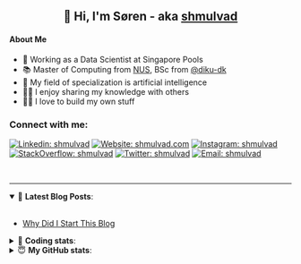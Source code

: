 <h2 align="center">
	👋 Hi, I'm Søren - aka <a href="https://shmulvad.com">shmulvad</a>
</h2>

#### About Me
- 🤖 Working as a Data Scientist at Singapore Pools
- 📚 Master of Computing from [NUS], BSc from [@diku-dk]
- 🧠 My field of specialization is artificial intelligence
- 👨‍🏫 I enjoy sharing my knowledge with others
- 👨‍💻 I love to build my own stuff

### Connect with me:

[![Linkedin: shmulvad](https://img.shields.io/badge/shmulvad-blue?style=flat&logo=Linkedin&logoColor=white)][linkedin]
[![Website: shmulvad.com](https://img.shields.io/badge/shmulvad.com-47CCCC?&style=flat&logo=Google-Chrome&logoColor=white)][website]
[![Instagram: shmulvad](https://img.shields.io/badge/-@shmulvad-purple?style=flat&logo=Instagram&logoColor=white)][instagram]
[![StackOverflow: shmulvad](https://img.shields.io/badge/shmulvad-FE7A16?style=flat&logo=stack-overflow&logoColor=white)][stackOverflow]
[![Twitter: shmulvad](https://img.shields.io/badge/@shmulvad-1ca0f1?style=flat&logo=twitter&logoColor=white)][twitter]
[![Email: shmulvad](https://img.shields.io/badge/shmulvad-D14836?style=flat&logo=gmail&logoColor=white)][mail]

<br />

---

<details open>
 <summary>📕 <b>Latest Blog Posts</b>: </summary>

<br>

<!-- BLOG-POST-LIST:START -->
- [Why Did I Start This Blog](https://shmulvad.com/blog/why-did-start-this-blog)
<!-- BLOG-POST-LIST:END -->

</details>

<!-- --- -->

<details>
 <summary>🤖 <b>Coding stats</b>: </summary>

<br>

NOTE: Doesn't track coding at work or work done in environments such as Jupyter Notebooks.

<!--START_SECTION:waka-->
![Code Time](http://img.shields.io/badge/Code%20Time-1%2C853%20hrs%209%20mins-blue)

**I'm a Night 🦉** 

```text
🌞 Morning                441 commits         ██░░░░░░░░░░░░░░░░░░░░░░░   09.28 % 
🌆 Daytime                1260 commits        ███████░░░░░░░░░░░░░░░░░░   26.51 % 
🌃 Evening                1929 commits        ██████████░░░░░░░░░░░░░░░   40.58 % 
🌙 Night                  1123 commits        ██████░░░░░░░░░░░░░░░░░░░   23.63 % 
```


📊 **This Week I Spent My Time On** 

```text
💬 Programming Languages: 
Python                   9 hrs 2 mins        ██████████████████░░░░░░░   72.76 % 
Other                    2 hrs 10 mins       ████░░░░░░░░░░░░░░░░░░░░░   17.47 % 
HTML                     53 mins             ██░░░░░░░░░░░░░░░░░░░░░░░   07.18 % 
Markdown                 13 mins             ░░░░░░░░░░░░░░░░░░░░░░░░░   01.87 % 
Text                     3 mins              ░░░░░░░░░░░░░░░░░░░░░░░░░   00.50 % 

🔥 Editors: 
VS Code                  10 hrs 14 mins      █████████████████████░░░░   82.53 % 
Zsh                      2 hrs 9 mins        ████░░░░░░░░░░░░░░░░░░░░░   17.44 % 
Sublime Text             0 secs              ░░░░░░░░░░░░░░░░░░░░░░░░░   00.03 % 

🐱‍💻 Projects: 
hit-locator              10 hrs              ████████████████████░░░░░   80.59 % 
company-scrapers         1 hr 59 mins        ████░░░░░░░░░░░░░░░░░░░░░   15.99 % 
overvaagning-admin       10 mins             ░░░░░░░░░░░░░░░░░░░░░░░░░   01.36 % 
htmlmin                  8 mins              ░░░░░░░░░░░░░░░░░░░░░░░░░   01.15 % 
Terminal                 6 mins              ░░░░░░░░░░░░░░░░░░░░░░░░░   00.88 % 
```


 Last Updated on 01/04/2023 18:40:13 UTC
<!--END_SECTION:waka-->

</details>

<!-- --- -->

<details>
 <summary>😇 <b>My GitHub stats</b>: </summary>

<br>

<img align="left" alt="shmulvad's Github Stats" src="https://github-readme-stats.vercel.app/api?username=shmulvad&show_icons=true&hide_border=true" />

</details>



[website]: https://shmulvad.com
[twitter]: https://twitter.com/shmulvad
[linkedin]: https://linkedin.com/in/shmulvad
[instagram]: https://instagram.com/shmulvad
[stackOverflow]: https://stackoverflow.com/users/9248793/shmulvad
[mail]: mailto:shmulvad@gmail.com
[@diku-dk]: https://github.com/diku-dk
[github]: https://github.com/shmulvad
[NUS]: https://www.nus.edu.sg